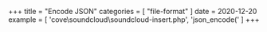 +++
title = "Encode JSON"
categories = [ "file-format" ]
date = 2020-12-20
example = [
   'cove\soundcloud\soundcloud-insert.php', 'json_encode('
]
+++
